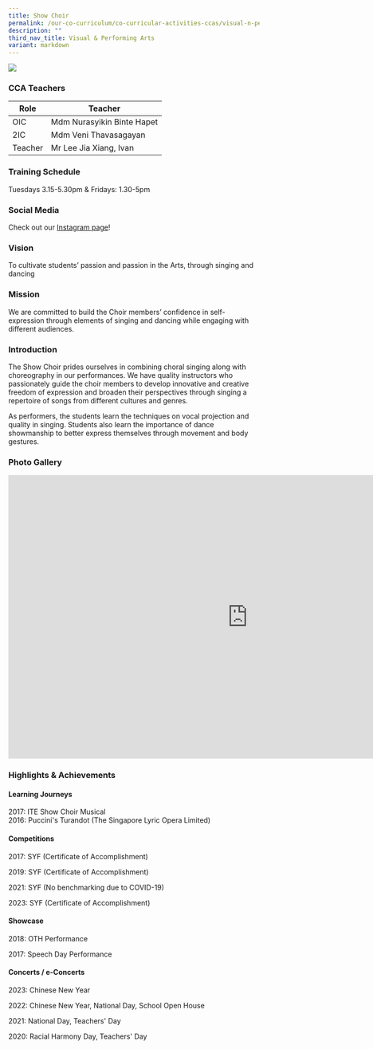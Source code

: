 ```yaml
---
title: Show Choir
permalink: /our-co-curriculum/co-curricular-activities-ccas/visual-n-performing-arts/show-choir/
description: ""
third_nav_title: Visual & Performing Arts
variant: markdown
---
```

![](/images/showchoir2023.jpg)

### CCA Teachers

| Role | Teacher |
|---|---|
| OIC | Mdm Nurasyikin Binte Hapet |
| 2IC | Mdm Veni Thavasagayan |
| Teacher | Mr Lee Jia Xiang, Ivan |

### Training Schedule
Tuesdays 3.15-5.30pm &amp; Fridays: 1.30-5pm

### Social Media 
Check out our [Instagram page](https://www.instagram.com/tpsspulse/)! 

### Vision 
To cultivate students’ passion and passion in the Arts, through singing and dancing

### Mission 
We are committed to build the Choir members’ confidence in self-expression through elements of singing and dancing while engaging with different audiences.


### Introduction 
The Show Choir prides ourselves in combining choral singing along with choreography in our performances. We have quality instructors who passionately guide the choir members to develop innovative and creative freedom of expression and broaden their perspectives through singing a repertoire of songs from different cultures and genres. 

As performers, the students learn the techniques on vocal projection and quality in singing. Students also learn the importance of dance showmanship to better express themselves through movement and body gestures.

### Photo Gallery 
<iframe src="https://docs.google.com/presentation/d/e/2PACX-1vTQMvMnjIF_Bn6A4dpEnRQnyvjn4rcxCnk_Wt8q6TD2k3E3orBTd91kCNo_vlehavNpgMeyM-Rq-VQR/embed?start=true&amp;loop=true&amp;delayms=3000" frameborder="0" width="960" height="569" allowfullscreen="true"></iframe>

### Highlights &amp; Achievements
#### Learning Journeys
2017: ITE Show Choir Musical<br>
2016: Puccini's Turandot (The Singapore Lyric Opera Limited)
#### Competitions
2017: SYF (Certificate of Accomplishment)

2019: SYF (Certificate of Accomplishment) 

2021: SYF (No benchmarking due to COVID-19)

2023: SYF (Certificate of Accomplishment)
#### Showcase
2018: OTH Performance

2017: Speech Day Performance
#### Concerts / e-Concerts
2023: Chinese New Year

2022: Chinese New Year, National Day, School Open House

2021: National Day, Teachers' Day

2020: Racial Harmony Day, Teachers' Day